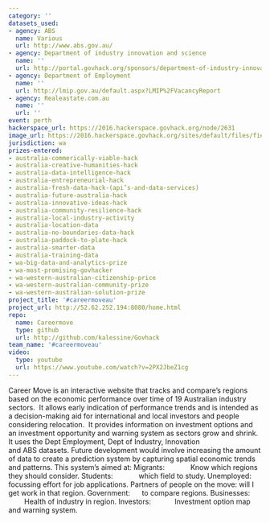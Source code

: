 ```yaml
---
category: ''
datasets_used:
- agency: ABS
  name: Various
  url: http://www.abs.gov.au/
- agency: Department of industry innovation and science
  name: ''
  url: http://portal.govhack.org/sponsors/department-of-industry-innovation-and-science.html
- agency: Department of Employment
  name: ''
  url: http://lmip.gov.au/default.aspx?LMIP%2FVacancyReport
- agency: Realeastate.com.au
  name: ''
  url: ''
event: perth
hackerspace_url: https://2016.hackerspace.govhack.org/node/2631
image_url: https://2016.hackerspace.govhack.org/sites/default/files/field/image/careermovelogo.png
jurisdiction: wa
prizes-entered:
- australia-commerically-viable-hack
- australia-creative-humanities-hack
- australia-data-intelligence-hack
- australia-entrepreneurial-hack
- australia-fresh-data-hack-(api’s-and-data-services)
- australia-future-australia-hack
- australia-innovative-ideas-hack
- australia-community-resilience-hack
- australia-local-industry-activity
- australia-location-data
- australia-no-boundaries-data-hack
- australia-paddock-to-plate-hack
- australia-smarter-data
- australia-training-data
- wa-big-data-and-analytics-prize
- wa-most-promising-govhacker
- wa-western-australian-citizenship-price
- wa-western-australian-community-prize
- wa-western-australian-solution-prize
project_title: '#careermoveau'
project_url: http://52.62.252.194:8080/home.html
repo:
  name: Careermove
  type: github
  url: http://github.com/kalessine/Govhack
team_name: '#careermoveau'
video:
  type: youtube
  url: https://www.youtube.com/watch?v=2PX2JbeZ1cg
---
```


Career Move is an interactive website that tracks and compare’s regions based on the economic performance over time of 19 Australian industry sectors.  It allows early indication of performance trends and is intended as a decision-making aid for international and local investors and people considering relocation.  It provides information on investment options and an investment opportunity and warning system as sectors grow and shrink.
It uses the Dept Employment, Dept of Industry, Innovation and ABS datasets. Future development would involve increasing the amount of data to create a prediction system by capturing spatial economic trends and patterns.
This system’s aimed at:
Migrants:             Know which regions they should consider.
Students:             which field to study.
Unemployed:      focussing effort for job applications.
Partners of people on the move: will I get work in that region.
Government:      to compare regions.
Businesses:         Health of industry in region.
Investors:            Investment option map and warning system.